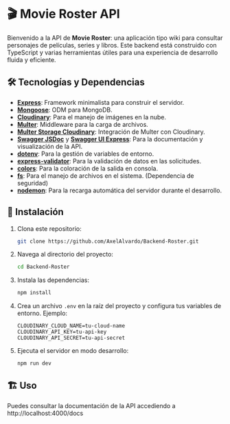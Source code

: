 # 🎬 Movie Roster API

Bienvenido a la API de **Movie Roster**: una aplicación tipo wiki para consultar personajes de películas, series y libros. Este backend está construido con TypeScript y varias herramientas útiles para una experiencia de desarrollo fluida y eficiente.

## 🛠️ Tecnologías y Dependencias

- **[Express](https://expressjs.com/)**: Framework minimalista para construir el servidor.
- **[Mongoose](https://mongoosejs.com/)**: ODM para MongoDB.
- **[Cloudinary](https://cloudinary.com/)**: Para el manejo de imágenes en la nube.
- **[Multer](https://www.npmjs.com/package/multer)**: Middleware para la carga de archivos.
- **[Multer Storage Cloudinary](https://www.npmjs.com/package/multer-storage-cloudinary)**: Integración de Multer con Cloudinary.
- **[Swagger JSDoc](https://www.npmjs.com/package/swagger-jsdoc)** y **[Swagger UI Express](https://www.npmjs.com/package/swagger-ui-express)**: Para la documentación y visualización de la API.
- **[dotenv](https://www.npmjs.com/package/dotenv)**: Para la gestión de variables de entorno.
- **[express-validator](https://express-validator.github.io/docs/)**: Para la validación de datos en las solicitudes.
- **[colors](https://www.npmjs.com/package/colors)**: Para la coloración de la salida en consola.
- **[fs](https://nodejs.org/api/fs.html)**: Para el manejo de archivos en el sistema. (Dependencia de seguridad)
- **[nodemon](https://www.npmjs.com/package/nodemon)**: Para la recarga automática del servidor durante el desarrollo.

## 🚀 Instalación

1. Clona este repositorio:

    ```bash
    git clone https://github.com/AxelAlvardo/Backend-Roster.git
    ```

2. Navega al directorio del proyecto:

    ```bash
    cd Backend-Roster
    ```

3. Instala las dependencias:

    ```bash
    npm install
    ```

4. Crea un archivo `.env` en la raíz del proyecto y configura tus variables de entorno. Ejemplo:

    ```env
    CLOUDINARY_CLOUD_NAME=tu-cloud-name
    CLOUDINARY_API_KEY=tu-api-key
    CLOUDINARY_API_SECRET=tu-api-secret
    ```

5. Ejecuta el servidor en modo desarrollo:

    ```bash
    npm run dev
    ```

## 🏗️ Uso

Puedes consultar la documentación de la API accediendo a http://localhost:4000/docs

